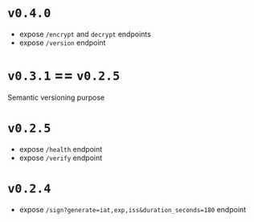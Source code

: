 # `v0.4.0`

* expose `/encrypt` and `decrypt` endpoints
* expose `/version` endpoint

# `v0.3.1` == `v0.2.5`

Semantic versioning purpose

# `v0.2.5`

* expose `/health` endpoint
* expose `/verify` endpoint

# `v0.2.4`

* expose `/sign?generate=iat,exp,iss&duration_seconds=180` endpoint
